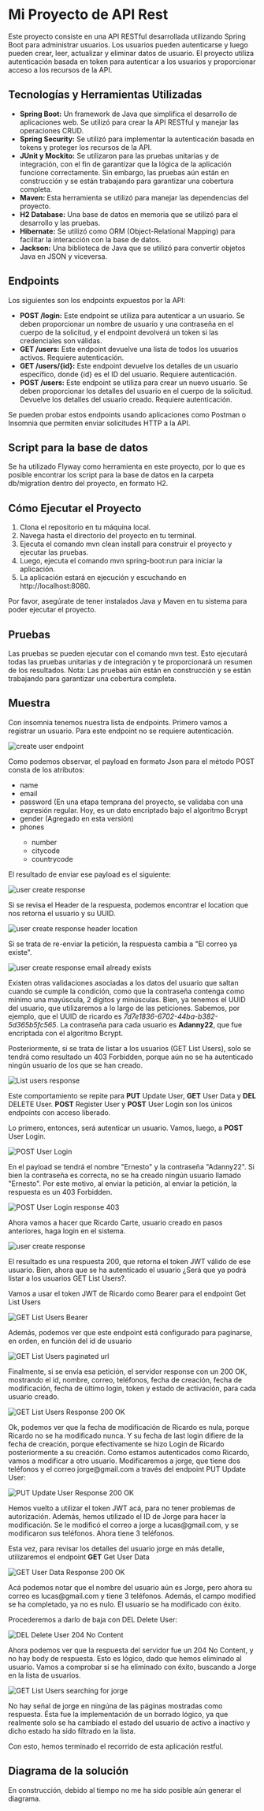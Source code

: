 <h1> Mi Proyecto de API Rest</h1>
<p>Este proyecto consiste en una API RESTful desarrollada utilizando Spring Boot para administrar usuarios. Los usuarios pueden autenticarse y luego pueden crear, leer, actualizar y eliminar datos de usuario. El proyecto utiliza autenticación basada en token para autenticar a los usuarios y proporcionar acceso a los recursos de la API.</p>

<h2>Tecnologías y Herramientas Utilizadas</h2>
<ul>
  <li><b>Spring Boot:</b> Un framework de Java que simplifica el desarrollo de aplicaciones web. Se utilizó para crear la API RESTful y manejar las operaciones CRUD.</li>

  <li><b>Spring Security:</b> Se utilizó para implementar la autenticación basada en tokens y proteger los recursos de la API.</li>

  <li><b>JUnit y Mockito:</b> Se utilizaron para las pruebas unitarias y de integración, con el fin de garantizar que la lógica de la aplicación funcione correctamente. Sin embargo, las pruebas aún están en construcción y se están trabajando para garantizar una cobertura completa.</li>

  <li><b>Maven:</b> Esta herramienta se utilizó para manejar las dependencias del proyecto.</li>

  <li><b>H2 Database:</b> Una base de datos en memoria que se utilizó para el desarrollo y las pruebas.</li>

  <li><b>Hibernate:</b> Se utilizó como ORM (Object-Relational Mapping) para facilitar la interacción con la base de datos.</li>

  <li><b>Jackson:</b> Una biblioteca de Java que se utilizó para convertir objetos Java en JSON y viceversa.</li></ul>

<h2>Endpoints</h2>
<p>Los siguientes son los endpoints expuestos por la API:</p>

<ul><li><b>POST /login:</b> Este endpoint se utiliza para autenticar a un usuario. Se deben proporcionar un nombre de usuario y una contraseña en el cuerpo de la solicitud, y el endpoint devolverá un token si las credenciales son válidas.</li>

  <li><b>GET /users:</b> Este endpoint devuelve una lista de todos los usuarios activos. Requiere autenticación.</li>

  <li><b>GET /users/{id}:</b> Este endpoint devuelve los detalles de un usuario específico, donde {id} es el ID del usuario. Requiere autenticación.</li>

  <li><b>POST /users:</b> Este endpoint se utiliza para crear un nuevo usuario. Se deben proporcionar los detalles del usuario en el cuerpo de la solicitud. Devuelve los detalles del usuario creado. Requiere autenticación.</li></ul>

<p>Se pueden probar estos endpoints usando aplicaciones como Postman o Insomnia que permiten enviar solicitudes HTTP a la API.</p>

<h2> Script para la base de datos </h2>

<p>Se ha utilizado Flyway como herramienta en este proyecto, por lo que es posible encontrar los script para la base de datos en la carpeta db/migration dentro del proyecto, en formato H2.</p>

  <h2>Cómo Ejecutar el Proyecto</h2>
<ol><li>Clona el repositorio en tu máquina local.</li>
<li>Navega hasta el directorio del proyecto en tu terminal.</li>
<li>Ejecuta el comando mvn clean install para construir el proyecto y ejecutar las pruebas.</li>
<li>Luego, ejecuta el comando mvn spring-boot:run para iniciar la aplicación.</li>
<li>La aplicación estará en ejecución y escuchando en http://localhost:8080.</li></ol>
<p>Por favor, asegúrate de tener instalados Java y Maven en tu sistema para poder ejecutar el proyecto.</p>

<h2>Pruebas</h2>
<p>Las pruebas se pueden ejecutar con el comando mvn test. Esto ejecutará todas las pruebas unitarias y de integración y te proporcionará un resumen de los resultados. Nota: Las pruebas aún están en construcción y se están trabajando para garantizar una cobertura completa.</p>

<h2>Muestra</h2>
<p>Con insomnia tenemos nuestra lista de endpoints. Primero vamos a registrar un usuario. Para este endpoint no se requiere autenticación.</p>

![create user endpoint](https://github.com/Loveless2k/ey_tech_challenge/assets/130776120/e87defbe-13ee-46fa-bf8a-b1f9d36af4d0)

<p>Como podemos observar, el payload en formato Json para el método POST consta de los atributos:</p>
<ul>
  <li>name</li>
  <li>email</li>
  <li>password (En una etapa temprana del proyecto, se validaba con una expresión regular. Hoy, es un dato encriptado bajo el algoritmo Bcrypt</li>
  <li>gender (Agregado en esta versión)</li>
  <li>phones</li>
  <ul>
  <li>number</li>
  <li>citycode</li>
  <li>countrycode</li>
  </ul>
</ul>

<p>El resultado de enviar ese payload es el siguiente:<p>

![user create response](https://github.com/Loveless2k/ey_tech_challenge/assets/130776120/9752bd70-31d7-4bc6-8b9b-a72f59976a03)

<p>Si se revisa el Header de la respuesta, podemos encontrar el location que nos retorna el usuario y su UUID.</p>

![user create response header location](https://github.com/Loveless2k/ey_tech_challenge/assets/130776120/0d57f328-75ff-48e7-843f-eee9a3b8b247)

<p>Si se trata de re-enviar la petición, la respuesta cambia a "El correo ya existe".</p>

![user create response email already exists](https://github.com/Loveless2k/ey_tech_challenge/assets/130776120/778b1711-a83b-4b88-b7b9-b94c719a2bf3)

<p>Existen otras validaciones asociadas a los datos del usuario que saltan cuando se cumple la condición, como que la contraseña contenga como mínimo una mayúscula, 2 dígitos y minúsculas.
Bien, ya tenemos el UUID del usuario, que utilizaremos a lo largo de las peticiones. 
  Sabemos, por ejemplo, que el UUID de ricardo es <i>7d7e1836-6702-44ba-b382-5d365b5fc565</i>.
  La contraseña para cada usuario es <b>Adanny22</b>, que fue encriptada con el algoritmo Bcrypt.</p>

<p>Posteriormente, si se trata de listar a los usuarios (GET List Users), solo se tendrá como resultado un 403 Forbidden, porque aún no se ha autenticado ningún usuario de los que se han creado.</p>

![List users response](https://github.com/Loveless2k/ey_tech_challenge/assets/130776120/b2b8d453-58f1-4f0f-8525-9db66921da8e)

<p>Este comportamiento se repite para <b>PUT</b> Update User, <b>GET</b> User Data y <b>DEL</b> DELETE User. <b>POST</b> Register User y <b>POST</b> User Login son los únicos endpoints con acceso liberado.</p>

<p>Lo primero, entonces, será autenticar un usuario.
Vamos, luego, a <b>POST</b> User Login.</p>

![POST User Login](https://github.com/Loveless2k/ey_tech_challenge/assets/130776120/bdf9150b-e8ac-46e8-a9e7-d3b0262221e5)

<p>En el payload se tendrá el nombre "Ernesto" y la contraseña "Adanny22". Si bien la contraseña es correcta, no se ha creado ningún usuario llamado "Ernesto".
Por este motivo, al enviar la petición, al enviar la petición, la respuesta es un 403 Forbidden.</p>

![POST User Login response 403](https://github.com/Loveless2k/ey_tech_challenge/assets/130776120/46511dbd-9ea1-466a-9ca5-e063c8aca016)

<p>Ahora vamos a hacer que Ricardo Carte, usuario creado en pasos anteriores, haga login en el sistema.</p>
  
![user create response](https://github.com/Loveless2k/ey_tech_challenge/assets/130776120/2f68606d-5cad-4760-bb73-dcfabe68ca31)

<p>El resultado es una respuesta 200, que retorna el token JWT válido de ese usuario.
  Bien, ahora que se ha autenticado el usuario ¿Será que ya podrá listar a los usuarios GET List Users?.

Vamos a usar el token JWT de Ricardo como Bearer para el endpoint Get List Users</p>

![GET List Users Bearer](https://github.com/Loveless2k/ey_tech_challenge/assets/130776120/88c033a0-15e2-43f6-bdb0-2f3c7dca1475)

<p>Además, podemos ver que este endpoint está configurado para paginarse, en orden, en función del id de usuario</p>

![GET List Users paginated url](https://github.com/Loveless2k/ey_tech_challenge/assets/130776120/b74c3bda-3b9d-4c8e-a760-e2c5db79340a)

<p>Finalmente, si se envía esa petición, el servidor response con un 200 OK, mostrando el id, nombre, correo, teléfonos, fecha de creación, fecha de modificación, fecha de último login, token y estado de activación, para cada usuario creado.</p>

![GET List Users Response 200 OK](https://github.com/Loveless2k/ey_tech_challenge/assets/130776120/694fd469-6ee8-4685-864c-346f86a2851f)

<p>Ok, podemos ver que la fecha de modificación de Ricardo es nula, porque Ricardo no se ha modificado nunca. Y su fecha de last login difiere de la fecha de creación, porque efectivamente se hizo Login de Ricardo posteriormente a su creación.
Como estamos autenticados como Ricardo, vamos a modificar a otro usuario. Modificaremos a jorge, que tiene dos teléfonos y el correo jorge@gmail.com a través del endpoint PUT Update User:</p>

![PUT Update User Response 200 OK](https://github.com/Loveless2k/ey_tech_challenge/assets/130776120/0709461c-d7c4-4e4f-8387-bfb41ac48eb3)

<p>Hemos vuelto a utilizar el token JWT acá, para no tener problemas de autorización.
Además, hemos utilizado el ID de Jorge para hacer la modificación.
Se le modificó el correo a jorge a lucas@gmail.com, y se modificaron sus teléfonos. Ahora tiene 3 teléfonos.

Esta vez, para revisar los detalles del usuario jorge en más detalle, utilizaremos el endpoint <b>GET</b> Get User Data</p>

![GET User Data Response 200 OK](https://github.com/Loveless2k/ey_tech_challenge/assets/130776120/72d02d5d-f95b-4c55-af4d-ebee9d179c95)

<p>Acá podemos notar que el nombre del usuario aún es Jorge, pero ahora su correo es lucas@gmail.com y tiene 3 teléfonos.
Además, el campo modified se ha completado, ya no es nulo.
El usuario se ha modificado con éxito.

Procederemos a darlo de baja con DEL Delete User:</p>

![DEL Delete User 204 No Content](https://github.com/Loveless2k/ey_tech_challenge/assets/130776120/72d7c315-f78f-4861-a0cf-1c039bc97e53)

<p>Ahora podemos ver que la respuesta del servidor fue un 204 No Content, y no hay body de respuesta. Esto es lógico, dado que hemos eliminado al usuario.
Vamos a comprobar si se ha eliminado con éxito, buscando a Jorge en la lista de usuarios.</p>

![GET List Users searching for jorge](https://github.com/Loveless2k/ey_tech_challenge/assets/130776120/7c280747-92a1-4864-95e1-d11b9eafe879)

<p>No hay señal de jorge en ningúna de las páginas mostradas como respuesta.
Ésta fue la implementación de un borrado lógico, ya que realmente solo se ha cambiado el estado del usuario de activo a inactivo y dicho estado ha sido filtrado en la lista.

Con esto, hemos terminado el recorrido de esta aplicación restful.</p>

<h2>Diagrama de la solución</h2>

<p>En construcción, debido al tiempo no me ha sido posible aún generar el diagrama.</p>
















